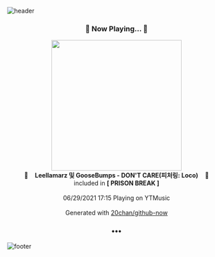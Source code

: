 ![header](https://capsule-render.vercel.app/api?type=wave&height=170&section=header&text=Hi.%20I'm%20SHIFT&fontColor=090707&fontAlignX=45&fontAlignY=65&fontSize=100)

<h3 align="center">🎵 Now Playing... 🎵</h3>
<p align="center">
  <a href="https://music.youtube.com/watch?v=zztIPi_h6XY">
    <img width="300" src="https://lh3.googleusercontent.com/bS66mp-3rwukRIVoXaRQx3-NWOJZNuf7IIL5l2AH5eXOiAZ_FefKj68ti4gWaul6yELzHI9mXZd9VnskFg">
  </a>
  <br>
  🎵&nbsp&nbsp&nbsp <b>Leellamarz 및 GooseBumps - DON'T CARE(피처링: Loco)</b> &nbsp&nbsp&nbsp🎵
  <br>
  included in <b>[ PRISON BREAK ]</b>
  
  <br />
  <br />
  06/29/2021 17:15 Playing on YTMusic
  <br />
  <br />
  Generated with <a href="https://github.com/20chan/github-now">20chan/github-now</a>
</p>

<h3 align="center">•••</h3>

![footer](https://capsule-render.vercel.app/api?type=wave&height=150&section=footer)
